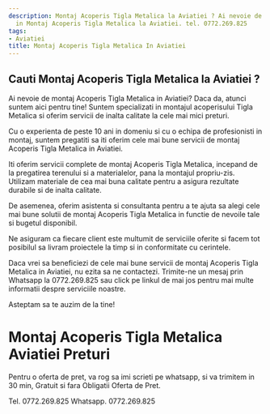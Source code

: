 ```yaml
---
description: Montaj Acoperis Tigla Metalica la Aviatiei ? Ai nevoie de un profesionist
  in Montaj Acoperis Tigla Metalica la Aviatiei. tel. 0772.269.825
tags:
- Aviatiei
title: Montaj Acoperis Tigla Metalica In Aviatiei
---
```



## Cauti Montaj Acoperis Tigla Metalica la Aviatiei ?

Ai nevoie de montaj Acoperis Tigla Metalica in Aviatiei? Daca da, atunci suntem aici pentru tine! Suntem specializati in montajul acoperisului Tigla Metalica si oferim servicii de inalta calitate la cele mai mici preturi. 

Cu o experienta de peste 10 ani in domeniu si cu o echipa de profesionisti in montaj, suntem pregatiti sa iti oferim cele mai bune servicii de montaj Acoperis Tigla Metalica in Aviatiei. 

Iti oferim servicii complete de montaj Acoperis Tigla Metalica, incepand de la pregatirea terenului si a materialelor, pana la montajul propriu-zis. Utilizam materiale de cea mai buna calitate pentru a asigura rezultate durabile si de inalta calitate.

De asemenea, oferim asistenta si consultanta pentru a te ajuta sa alegi cele mai bune solutii de montaj Acoperis Tigla Metalica in functie de nevoile tale si bugetul disponibil. 

Ne asiguram ca fiecare client este multumit de serviciile oferite si facem tot posibilul sa livram proiectele la timp si in conformitate cu cerintele. 

Daca vrei sa beneficiezi de cele mai bune servicii de montaj Acoperis Tigla Metalica in Aviatiei, nu ezita sa ne contactezi. Trimite-ne un mesaj prin Whatsapp la 0772.269.825 sau click pe linkul de mai jos pentru mai multe informatii despre serviciile noastre. 

Asteptam sa te auzim de la tine!

# Montaj Acoperis Tigla Metalica Aviatiei Preturi
Pentru o oferta de pret, va rog sa imi scrieti pe whatsapp, si va trimitem in 30 min, Gratuit si fara Obligatii Oferta de Pret.

Tel. 0772.269.825
Whatsapp. 0772.269.825
